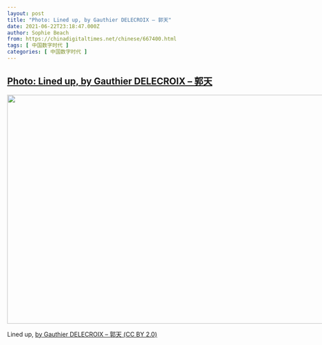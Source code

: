 ```yaml
---
layout: post
title: "Photo: Lined up, by Gauthier DELECROIX – 郭天"
date: 2021-06-22T23:18:47.000Z
author: Sophie Beach
from: https://chinadigitaltimes.net/chinese/667400.html
tags: [ 中国数字时代 ]
categories: [ 中国数字时代 ]
---
```

<!--1624403927000-->
[Photo: Lined up, by Gauthier DELECROIX – 郭天](https://chinadigitaltimes.net/chinese/667400.html)
------

<div>
<div id="attachment_667401" style="width: 809px" class="wp-caption aligncenter"><img aria-describedby="caption-attachment-667401" src="https://chinadigitaltimes.net/chinese/wp-content/blogs.dir/4/files/2021/06/51263324678_3b01280f2e_c.jpg" alt="" width="799" height="533" class="size-full wp-image-667401" srcset="https://chinadigitaltimes.net/chinese/files/2021/06/51263324678_3b01280f2e_c.jpg 799w, https://chinadigitaltimes.net/chinese/files/2021/06/51263324678_3b01280f2e_c-300x200.jpg 300w, https://chinadigitaltimes.net/chinese/files/2021/06/51263324678_3b01280f2e_c-768x512.jpg 768w" sizes="(max-width: 799px) 100vw, 799px" /><p id="caption-attachment-667401" class="wp-caption-text">Lined up, <a href="https://www.flickr.com/photos/gauthierdelecroix/51263324678/in/photolist-2m6XWru-2m3yUwJ-2m44TZ9-2m37ch9-2m2ZctH-2m3hv1o-2m2EQbX-2kYMtWr-2kYS7jj-2m6oFSV-2m6twrS-2m6xPyB-2m6xJnp-2m6waNh-2m6snXC-2m6w9Rs-2m6w8ze-2m6ozKE-2m6oxGM-2m6owFd-2m6ovUy-2m6sgoL-2m6sdK9-2m6xxsU-2m6teid-2m6w2pP-2m6w5FU-2m6xAc6-2m6sh4y-2m6teit-2m6vZ6L-2m6sbcD-2m6t9YB-2m6onMG-2m6xqBz-2m6t7Aa-2m6t78r-2m6vUbR-2m6s64h-2m6s6no-2m6t77K-2m6omFi-2m1MZ7w-2kYR1E8-2kYS8dt-2kYWyFB-2kYMAcT-2kYR6ne-2kYV5ND-2kYV5sP">by Gauthier DELECROIX &#8211; 郭天 (CC BY 2.0)</a></p></div>
</div>
